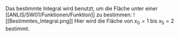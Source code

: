 Das bestimmte Integral wird benutzt, um die Fläche unter einer [[ANLIS/SW01/Funktionen/Funktion]] zu bestimmen:
![[Bestimmtes_Integral.png]]
Hier wird die Fläche von $x_{0} = 1$ bis $x_{5}=2$ bestimmt.